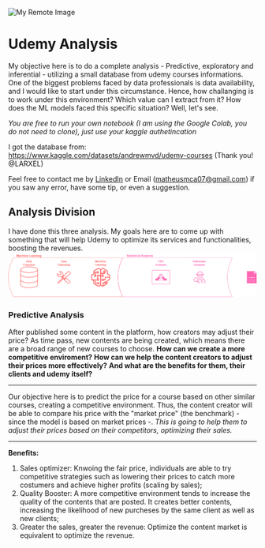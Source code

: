 ![My Remote Image](https://logodownload.org/wp-content/uploads/2019/07/udemy-logo.png)


# Udemy Analysis

My objective here is to do a complete analysis - Predictive, exploratory and inferential - utilizing a small database from udemy courses informations. One of the biggest problems faced by data professionals is data availability, and I would like to start under this circumstance. Hence, how challanging is to work under this environment? Which value can I extract from it? How does the ML models faced this specific situation? Well, let's see.

*You are free to run your own notebook (I am using the Google Colab, you do not need to clone), just use your kaggle authetincation*

I got the database from: https://www.kaggle.com/datasets/andrewmvd/udemy-courses (Thank you! @LARXEL)

Feel free to contact me by [LinkedIn](https://www.linkedin.com/in/m-mca/) or Email (matheusmca07@gmail.com) if you saw any error, have some tip, or even a suggestion. 

## Analysis Division
I have done this three analysis. My goals here are to come up with something that will help Udemy to optimize its services and functionalities, boosting the revenues.
![My Image](dg_2.png)
### Predictive Analysis

After published some content in the platform, how creators may adjust their price? As time pass, new contents are being created, which means there are a broad range of new courses to choose. **How can we create a more competitive enviroment?** **How can we help the content creators to adjust their prices more effectively?** **And what are the benefits for them, their clients and udemy itself?**

---
Our objective here is to predict the price for a course based on other similar courses, creating a competitive environment. Thus, the content creator will be able to compare his price with the "market price" (the benchmark) - since the model is based on market prices -. *This is going to help them to adjust their prices based on their competitors, optimizing their sales.*

---
**Benefits:**
1. Sales optimizer: Knwoing the fair price, individuals are able to try competitive strategies such as lowering their prices to catch more costumers and achieve higher profits (scaling by sales);
2. Quality Booster: A more competitive environment tends to increase the quality of the contents that are posted. It creates better contents, increasing the likelihood of new purcheses by the same client as well as new clients;
3. Greater the sales, greater the revenue: Optimize the content market is equivalent to optimize the revenue.

